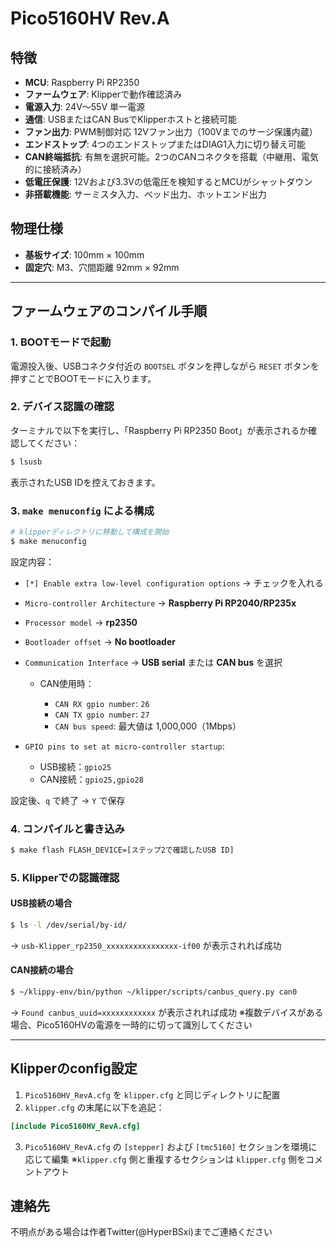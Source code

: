 # Pico5160HV Rev.A

## 特徴

* **MCU**: Raspberry Pi RP2350
* **ファームウェア**: Klipperで動作確認済み
* **電源入力**: 24V～55V 単一電源
* **通信**: USBまたはCAN BusでKlipperホストと接続可能
* **ファン出力**: PWM制御対応 12Vファン出力（100Vまでのサージ保護内蔵）
* **エンドストップ**: 4つのエンドストップまたはDIAG1入力に切り替え可能
* **CAN終端抵抗**: 有無を選択可能。2つのCANコネクタを搭載（中継用、電気的に接続済み）
* **低電圧保護**: 12Vおよび3.3Vの低電圧を検知するとMCUがシャットダウン
* **非搭載機能**: サーミスタ入力、ベッド出力、ホットエンド出力

## 物理仕様

* **基板サイズ**: 100mm × 100mm
* **固定穴**: M3、穴間距離 92mm × 92mm

---

## ファームウェアのコンパイル手順

### 1. BOOTモードで起動

電源投入後、USBコネクタ付近の `BOOTSEL` ボタンを押しながら `RESET` ボタンを押すことでBOOTモードに入ります。

### 2. デバイス認識の確認

ターミナルで以下を実行し、「Raspberry Pi RP2350 Boot」が表示されるか確認してください：

```bash
$ lsusb
```

表示されたUSB IDを控えておきます。

### 3. `make menuconfig` による構成

```bash
# klipperディレクトリに移動して構成を開始
$ make menuconfig
```

設定内容：

* `[*] Enable extra low-level configuration options` → チェックを入れる
* `Micro-controller Architecture` → **Raspberry Pi RP2040/RP235x**
* `Processor model` → **rp2350**
* `Bootloader offset` → **No bootloader**
* `Communication Interface` → **USB serial** または **CAN bus** を選択

  * CAN使用時：

    * `CAN RX gpio number`: `26`
    * `CAN TX gpio number`: `27`
    * `CAN bus speed`: 最大値は 1,000,000（1Mbps）
* `GPIO pins to set at micro-controller startup`:

  * USB接続：`gpio25`
  * CAN接続：`gpio25,gpio28`

設定後、`q` で終了 → `Y` で保存

### 4. コンパイルと書き込み

```bash
$ make flash FLASH_DEVICE=[ステップ2で確認したUSB ID]
```

### 5. Klipperでの認識確認

#### USB接続の場合

```bash
$ ls -l /dev/serial/by-id/
```

→ `usb-Klipper_rp2350_xxxxxxxxxxxxxxxx-if00` が表示されれば成功

#### CAN接続の場合

```bash
$ ~/klippy-env/bin/python ~/klipper/scripts/canbus_query.py can0
```

→ `Found canbus_uuid=xxxxxxxxxxxx` が表示されれば成功
※複数デバイスがある場合、Pico5160HVの電源を一時的に切って識別してください

---

## Klipperのconfig設定

1. `Pico5160HV_RevA.cfg` を `klipper.cfg` と同じディレクトリに配置
2. `klipper.cfg` の末尾に以下を追記：

```ini
[include Pico5160HV_RevA.cfg]
```

3. `Pico5160HV_RevA.cfg` の `[stepper]` および `[tmc5160]` セクションを環境に応じて編集
   ※`klipper.cfg` 側と重複するセクションは `klipper.cfg` 側をコメントアウト


## 連絡先
不明点がある場合は作者Twitter(@HyperBSxi)までご連絡ください
